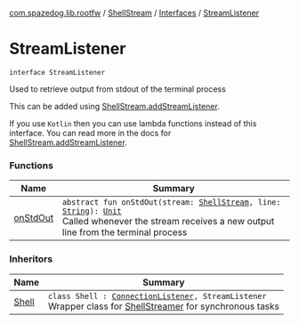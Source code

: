 [com.spazedog.lib.rootfw](../../../index.md) / [ShellStream](../../index.md) / [Interfaces](../index.md) / [StreamListener](.)

# StreamListener

`interface StreamListener`

Used to retrieve output from stdout of the terminal process

This can be added using [ShellStream.addStreamListener](../../add-stream-listener.md).

If you use `Kotlin` then you can use lambda functions instead of this interface.
You can read more in the docs for [ShellStream.addStreamListener](../../add-stream-listener.md).

### Functions

| Name | Summary |
|---|---|
| [onStdOut](on-std-out.md) | `abstract fun onStdOut(stream: `[`ShellStream`](../../index.md)`, line: `[`String`](https://kotlinlang.org/api/latest/jvm/stdlib/kotlin/-string/index.html)`): `[`Unit`](https://kotlinlang.org/api/latest/jvm/stdlib/kotlin/-unit/index.html)<br>Called whenever the stream receives a new output line from the terminal process |

### Inheritors

| Name | Summary |
|---|---|
| [Shell](../../../-shell/index.md) | `class Shell : `[`ConnectionListener`](../-connection-listener/index.md)`, StreamListener`<br>Wrapper class for [ShellStreamer](#) for synchronous tasks |
